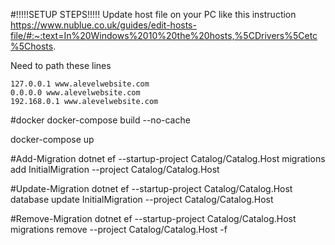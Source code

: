 #!!!!!SETUP STEPS!!!!!
 Update host file on your PC 
   like this instruction https://www.nublue.co.uk/guides/edit-hosts-file/#:~:text=In%20Windows%2010%20the%20hosts,%5CDrivers%5Cetc%5Chosts.
   
Need to path these lines

    127.0.0.1 www.alevelwebsite.com
    0.0.0.0 www.alevelwebsite.com
    192.168.0.1 www.alevelwebsite.com

#docker
docker-compose build --no-cache

docker-compose up

#Add-Migration
dotnet ef --startup-project Catalog/Catalog.Host migrations add InitialMigration --project Catalog/Catalog.Host

#Update-Migration
dotnet ef --startup-project Catalog/Catalog.Host database update InitialMigration --project Catalog/Catalog.Host

#Remove-Migration
dotnet ef --startup-project Catalog/Catalog.Host migrations remove --project Catalog/Catalog.Host -f